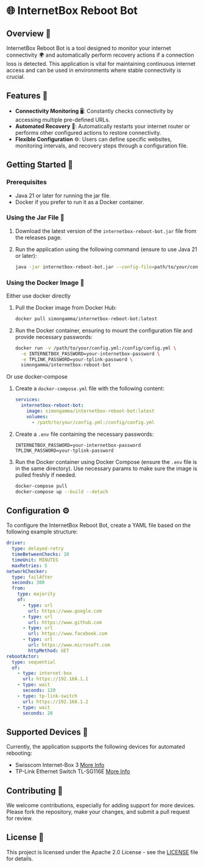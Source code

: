 # 🌐 InternetBox Reboot Bot

## Overview 📡

InternetBox Reboot Bot is a tool designed to monitor your internet connectivity 🌍 and automatically perform recovery
actions if a connection loss is detected. This application is vital for maintaining continuous internet access and can
be used in environments where stable connectivity is crucial.

## Features 🌟

- **Connectivity Monitoring** 🖥️: Constantly checks connectivity by accessing multiple pre-defined URLs.
- **Automated Recovery** 🔧: Automatically restarts your internet router or performs other configured actions to restore connectivity.
- **Flexible Configuration** ⚙️: Users can define specific websites, monitoring intervals, and recovery steps through a configuration file.

## Getting Started 🚀

### Prerequisites

- Java 21 or later for running the jar file.
- Docker if you prefer to run it as a Docker container.

### Using the Jar File 🏺

1. Download the latest version of the `internetbox-reboot-bot.jar` file from the releases page.
2. Run the application using the following command (ensure to use Java 21 or later):

   ```bash
   java -jar internetbox-reboot-bot.jar --config-file=path/to/your/config.yml
   ```

### Using the Docker Image 🐳

Either use docker directly

1. Pull the Docker image from Docker Hub:

   ```bash
   docker pull simongamma/internetbox-reboot-bot:latest
   ```
2. Run the Docker container, ensuring to mount the configuration file and provide necessary passwords:

   ```bash
   docker run -v /path/to/your/config.yml:/config/config.yml \
     -e INTERNETBOX_PASSWORD=your-internetbox-password \
     -e TPLINK_PASSWORD=your-tplink-password \
     simongamma/internetbox-reboot-bot
   ```

Or use docker-compose

1. Create a `docker-compose.yml` file with the following content:

   ```yaml
   services:
     internetbox-reboot-bot:
       image: simongamma/internetbox-reboot-bot:latest
       volumes:
         - /path/to/your/config.yml:/config/config.yml
   ```
2. Create a `.env` file containing the necessary passwords:

   ```env
   INTERNETBOX_PASSWORD=your-internetbox-password
   TPLINK_PASSWORD=your-tplink-password
   ```
3. Run the Docker container using Docker Compose (ensure the `.env` file is in the same directory). Use necessary
   params to make sure the image is pulled freshly if needed.

   ```bash
   docker-compose pull
   docker-compose up --build --detach
   ```

## Configuration ⚙️

To configure the InternetBox Reboot Bot, create a YAML file based on the following example structure:

```yaml
driver:
  type: delayed-retry
  timeBetweenChecks: 10
  timeUnit: MINUTES
  maxRetries: 5
networkChecker:
  type: failAfter
  seconds: 300
  from:
    type: majority
    of:
      - type: url
        url: https://www.google.com
      - type: url
        url: https://www.github.com
      - type: url
        url: https://www.facebook.com
      - type: url
        url: https://www.microsoft.com
        httpMethod: GET
rebootActor:
  type: sequential
  of:
    - type: internet-box
      url: https://192.168.1.1
    - type: wait
      seconds: 120
    - type: tp-link-switch
      url: https://192.168.1.2
    - type: wait
      seconds: 20
```

## Supported Devices 📶

Currently, the application supports the following devices for automated rebooting:
- Swisscom Internet-Box 3 [More Info](https://www.swisscom.ch/en/residential/products/internetrouter/details.html/internet-box-3-ip-11039000)
- TP-Link Ethernet Switch TL-SG116E [More Info](https://www.tp-link.com/de/business-networking/easy-smart-switch/tl-sg116e/)

## Contributing 🤝

We welcome contributions, especially for adding support for more devices. Please fork the repository, make your changes, and submit a pull request for review.

## License 📜

This project is licensed under the Apache 2.0 License - see the [LICENSE](LICENSE) file for details.
